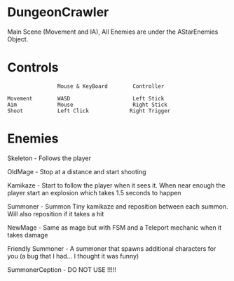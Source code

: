 # DungeonCrawler

Main Scene (Movement and IA), All Enemies are under the AStarEnemies Object.

# Controls
                    Mouse & KeyBoard        Controller
    
    Movement        WASD                    Left Stick
    Aim             Mouse                   Right Stick
    Shoot           Left Click             Right Trigger


# Enemies

Skeleton - Follows the player

OldMage - Stop at a distance and start shooting 

Kamikaze - Start to follow the player when it sees it. When near enough the player start an explosion which takes 1.5 seconds to happen 

Summoner - Summon Tiny kamikaze and reposition between each summon. Will also reposition if it takes a hit 

NewMage - Same as mage but with FSM and a Teleport mechanic when it takes damage

Friendly Summoner - A summoner that spawns additional characters for you (a bug that I had... I thought it was funny)

SummonerCeption - DO NOT USE !!!!!